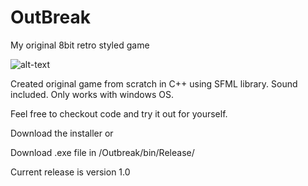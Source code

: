 # OutBreak
My original 8bit retro styled game

![alt-text](https://i.imgur.com/HENpLfQ.gif)

Created original game from scratch in C++ using SFML library. Sound included. Only works with windows OS.

Feel free to checkout code and try it out for yourself.

Download the installer or

Download .exe file in /Outbreak/bin/Release/

Current release is version 1.0

